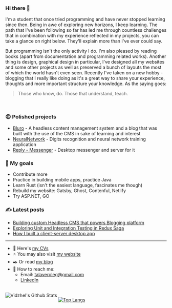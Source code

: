 ### Hi there 👋

I'm a student that once tried programming and have never stopped learning since then. Being in awe of exploring new horizons, I keep learning. The path that I've been following so far has led me through countless challenges that in combination with my experience reflected in my projects, you can take a glance on right below. They'll explain more than I've ever could say.

But programming isn't the only activity I do. I'm also pleased by reading books (apart from documentation and programming related works). Another thing is design, graphical design in particular, I've designed all my websites and some other projects as well as preserved a bunch of layouts the most of which the world hasn't even seen. Recently I've taken on a new hobby - blogging that I really like doing as it's a great way to share your experience, thoughts and more important structure your knowledge. As the saying goes:

> Those who know, do. Those that understand, teach.

</br>

### :heart_eyes: Polished projects

-   [Bluro](https://github.com/Vidzhel/Bluro) - A headless content management system and a blog that was built with the use of the CMS in sake of learning and interest
-   [NeuralNetwork](https://github.com/Vidzhel/NeuralNetwork) - Digits recognition and neural network training application
-   [Reply - Messenger](https://github.com/Vidzhel/Reply-messenger) - Desktop messenger and server for it

### :star2: My goals

-   Contribute more
-   Practice in building mobile apps, practice Java
-   Learn Rust (isn't the easiest language, fascinates me though)
-   Rebuild my website: Gatsby, Ghost, Contenful, Netlify
-   Try ASP.NET, GO

### :writing_hand: Latest posts

<!-- BLOG-POST-LIST:START -->
- [Building custom Headless CMS that powers Blogging platform](https://medium.com/@vidzhel/building-custom-headless-cms-that-powers-blogging-platform-d6d33515f109?source=rss-5e045cb0693e------2)
- [Exploring Unit and Integration Testing in Redux Saga](https://medium.com/swlh/exploring-unit-and-integration-testing-in-redux-saga-41af34d82033?source=rss-5e045cb0693e------2)
- [How I built a client-server desktop app](https://medium.com/@vidzhel/how-i-built-a-client-server-desktop-app-50362478ccff?source=rss-5e045cb0693e------2)
<!-- BLOG-POST-LIST:END -->

---

-   :page_facing_up: Here's [my CVs][cv]
-   :star: You may also visit [my website][website]
-   :black_nib: Or read [my blog][medium]
-   :raised_hands: How to reach me:
    -   Email: talaveroleg@gmail.com
    -   [LinkedIn][linkedin]

</br>

<img align="left" alt="Vidzhel's Github Stats" src="https://github-readme-stats.vercel.app/api?username=Vidzhel&show_icons=true&hide_border=true&title_color=#E22A50&icon_color=#E22A50&text_color=#F7F7F7&bg_color=#23232B&card_width=838"/>

[![Top Langs](https://github-readme-stats.vercel.app/api/top-langs/?username=Vidzhel&layout=compact)](https://github.com/anuraghazra/github-readme-stats)

[website]: https://olegtalaver.pp.ua/
[linkedin]: https://www.linkedin.com/in/vidzhel/
[medium]: https://medium.com/@vidzhel
[cv]: https://drive.google.com/drive/folders/1D4CBX4u-Ctkn0KeWfwx8yQF7lxfw9Vcs?usp=sharing
